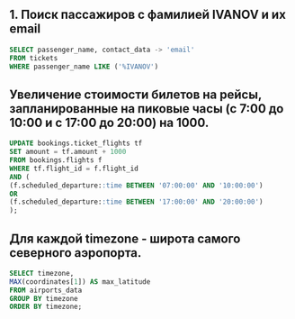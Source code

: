 ## 1. Поиск пассажиров с фамилией IVANOV и их email
```sql
SELECT passenger_name, contact_data -> 'email' 
FROM tickets
WHERE passenger_name LIKE ('%IVANOV')
```

## Увеличение стоимости билетов на рейсы, запланированные на пиковые часы (с 7:00 до 10:00 и с 17:00 до 20:00) на 1000.
```sql
UPDATE bookings.ticket_flights tf
SET amount = tf.amount + 1000
FROM bookings.flights f
WHERE tf.flight_id = f.flight_id
AND (
(f.scheduled_departure::time BETWEEN '07:00:00' AND '10:00:00')
OR
(f.scheduled_departure::time BETWEEN '17:00:00' AND '20:00:00')
);
```

## Для каждой timezone - широта самого северного аэропорта.
```sql
SELECT timezone, 
MAX(coordinates[1]) AS max_latitude
FROM airports_data
GROUP BY timezone
ORDER BY timezone;
```